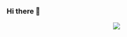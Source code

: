 ### Hi there 👋
<p align="center">
  <a href="https://skillicons.dev">
    <img src="https://skillicons.dev/icons?i=git,js,html,css,ts,nodejs,react,git" />
  </a>
</p>

<!--
**ZhekaGrem/ZhekaGrem** is a ✨ _special_ ✨ repository because its `README.md` (this file) appears on your GitHub profile.

Here are some ideas to get you started:

- 🔭 I’m currently working on ...
- 🌱 I’m currently learning ...
- 👯 I’m looking to collaborate on ...
- 🤔 I’m looking for help with ...
- 💬 Ask me about ...
- 📫 How to reach me: ...
- 😄 Pronouns: ...
- ⚡ Fun fact: ...
-->
